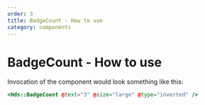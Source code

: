 ```yaml
---
order: 3
title: BadgeCount - How to use
category: components
---
```


# BadgeCount - How to use

Invocation of the component would look something like this:

```handlebars
<Hds::BadgeCount @text="3" @size="large" @type="inverted" />
```